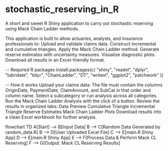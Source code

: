 # stochastic_reserving_in_R
A short and sweet R Shiny application to carry out stochastic reserving using Mack Chain Ladder methods.

This application is built to allow actuaries, analysts, and insurance professionals to:
  Upload and validate claims data.
  Construct incremental and cumulative triangles.
  Apply the Mack Chain Ladder method.
  Generate reserve estimates with uncertainty measures.
  Visualize diagnostic plots.
  Download all results in an Excel-friendly format.

-- Required R packages
install.packages(c(
  "shiny", "readxl", "dplyr", "lubridate", "tidyr",
  "ChainLadder", "DT", "writexl", "ggplot2", "patchwork"
))

-- How it works
Upload your claims data: The file must contain the columns OriginDate, PaymentDate, ClaimAmount, and SubCat in that order and column name.
Select a subcategory or run analysis across all categories.
Run the Mack Chain Ladder Analysis with the click of a button.
Review the results in organized tabs:
  Data Preview
  Cumulative Triangle
  Incremental Triangle
  Reserve Estimates
  Mack Chain Ladder Plots
  Download results into a clean Excel workbook for further analysis.

flowchart TD
    A[Start] --> B[Input Data]
    B --> C[Random Data Generated by random_data.R]
    B --> D[User Uploaded Excel File]
    C --> E[main.R Shiny App]
    D --> E[main.R Shiny App]
    E --> F[Process Data & Perform Mack CL Reserving]
    F --> G[Output: Mack CL Reserving Results]
